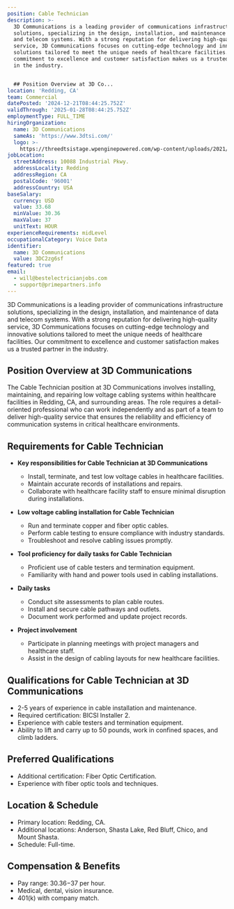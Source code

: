 ```yaml
---
position: Cable Technician
description: >-
  3D Communications is a leading provider of communications infrastructure
  solutions, specializing in the design, installation, and maintenance of data
  and telecom systems. With a strong reputation for delivering high-quality
  service, 3D Communications focuses on cutting-edge technology and innovative
  solutions tailored to meet the unique needs of healthcare facilities. Our
  commitment to excellence and customer satisfaction makes us a trusted partner
  in the industry.


  ## Position Overview at 3D Co...
location: 'Redding, CA'
team: Commercial
datePosted: '2024-12-21T08:44:25.752Z'
validThrough: '2025-01-28T08:44:25.752Z'
employmentType: FULL_TIME
hiringOrganization:
  name: 3D Communications
  sameAs: 'https://www.3dtsi.com/'
  logo: >-
    https://threedtsistage.wpenginepowered.com/wp-content/uploads/2021/01/logo-default.png
jobLocation:
  streetAddress: 10088 Industrial Pkwy.
  addressLocality: Redding
  addressRegion: CA
  postalCode: '96001'
  addressCountry: USA
baseSalary:
  currency: USD
  value: 33.68
  minValue: 30.36
  maxValue: 37
  unitText: HOUR
experienceRequirements: midLevel
occupationalCategory: Voice Data
identifier:
  name: 3D Communications
  value: 3DC2zg6sf
featured: true
email:
  - will@bestelectricianjobs.com
  - support@primepartners.info
---
```




3D Communications is a leading provider of communications infrastructure solutions, specializing in the design, installation, and maintenance of data and telecom systems. With a strong reputation for delivering high-quality service, 3D Communications focuses on cutting-edge technology and innovative solutions tailored to meet the unique needs of healthcare facilities. Our commitment to excellence and customer satisfaction makes us a trusted partner in the industry.

## Position Overview at 3D Communications

The Cable Technician position at 3D Communications involves installing, maintaining, and repairing low voltage cabling systems within healthcare facilities in Redding, CA, and surrounding areas. The role requires a detail-oriented professional who can work independently and as part of a team to deliver high-quality service that ensures the reliability and efficiency of communication systems in critical healthcare environments.

## Requirements for Cable Technician

- **Key responsibilities for Cable Technician at 3D Communications**
  - Install, terminate, and test low voltage cables in healthcare facilities.
  - Maintain accurate records of installations and repairs.
  - Collaborate with healthcare facility staff to ensure minimal disruption during installations.

- **Low voltage cabling installation for Cable Technician**
  - Run and terminate copper and fiber optic cables.
  - Perform cable testing to ensure compliance with industry standards.
  - Troubleshoot and resolve cabling issues promptly.

- **Tool proficiency for daily tasks for Cable Technician**
  - Proficient use of cable testers and termination equipment.
  - Familiarity with hand and power tools used in cabling installations.

- **Daily tasks**
  - Conduct site assessments to plan cable routes.
  - Install and secure cable pathways and outlets.
  - Document work performed and update project records.

- **Project involvement**
  - Participate in planning meetings with project managers and healthcare staff.
  - Assist in the design of cabling layouts for new healthcare facilities.

## Qualifications for Cable Technician at 3D Communications

- 2-5 years of experience in cable installation and maintenance.
- Required certification: BICSI Installer 2.
- Experience with cable testers and termination equipment.
- Ability to lift and carry up to 50 pounds, work in confined spaces, and climb ladders.

## Preferred Qualifications

- Additional certification: Fiber Optic Certification.
- Experience with fiber optic tools and techniques.

## Location & Schedule

- Primary location: Redding, CA.
- Additional locations: Anderson, Shasta Lake, Red Bluff, Chico, and Mount Shasta.
- Schedule: Full-time.

## Compensation & Benefits

- Pay range: $30.36-$37 per hour.
- Medical, dental, vision insurance.
- 401(k) with company match.
